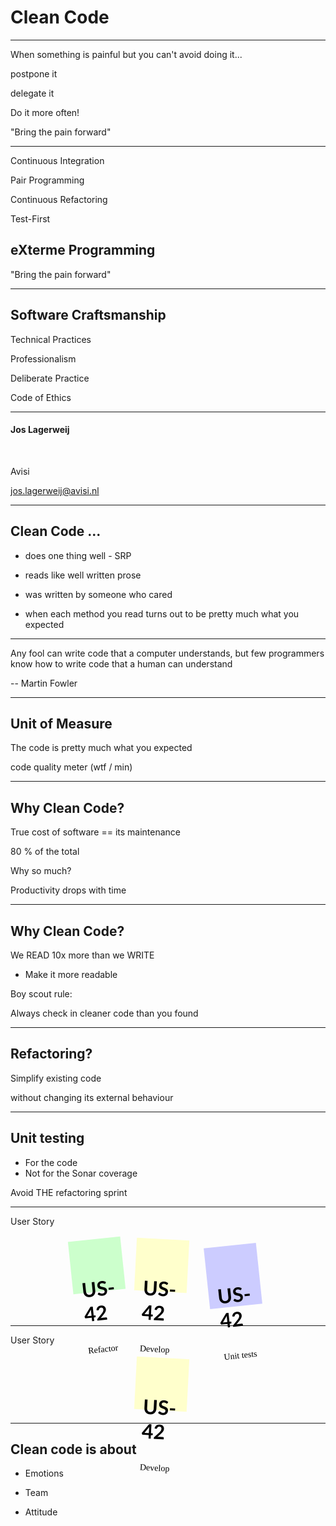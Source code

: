 Clean Code
=
----

When something is painful but you can't avoid doing it...

postpone it                   <!-- .element: class="fragment fade-in-then-out" -->

delegate it                   <!-- .element: class="fragment fade-in-then-out" -->

Do it more often!             <!-- .element: class="fragment" -->

"Bring the pain forward"    <!-- .element: class="fragment" -->

----
Continuous Integration  <!-- .element: class="fragment" -->

Pair Programming        <!-- .element: class="fragment" -->

Continuous Refactoring  <!-- .element: class="fragment" -->

Test-First              <!-- .element: class="fragment" -->

## eXterme Programming

"Bring the pain forward"

----
## Software Craftsmanship

Technical Practices

Professionalism

Deliberate Practice

Code of Ethics

----
#### Jos Lagerweij

<br/>

Avisi

jos.lagerweij@avisi.nl

----
## Clean Code ...

<div class="no-bullets">

- does one thing well - SRP           <!-- .element: class="fragment" -->

- reads like well written prose        <!-- .element: class="fragment" -->

- was written by someone who cared     <!-- .element: class="fragment" -->

- when each method you read turns out to be pretty much what you expected <!-- .element: class="fragment" -->

</div>

----
Any fool can write code that a computer understands,
but few programmers know how to write code that a human can understand

-- Martin Fowler

----
## Unit of Measure

The code is pretty much what you expected

code quality meter (wtf / min) <!-- .element: class="fragment" -->

----
## Why Clean Code?

True cost of software == its maintenance <!-- .element: class="fragment" -->

80 % of the total <!-- .element: class="fragment" -->

Why so much? <!-- .element: class="fragment" -->

Productivity drops with time <!-- .element: class="fragment" -->

----
## Why Clean Code?

We READ 10x more than we WRITE

* Make it more readable  <!-- .element: class="fragment" -->

<div class="fragment">
Boy scout rule:

Always check in cleaner code than you found
</div>

----
## Refactoring?

Simplify existing code

without changing its external behaviour <!-- .element: class="fragment" -->

----
## Unit testing

<div class="fragment">

- For the code
- Not for the Sonar coverage
</div>

Avoid THE refactoring sprint <!-- .element: class="fragment" -->

----
User Story
<link href="https://fonts.googleapis.com/css2?family=Reenie+Beanie&display=swap" rel="stylesheet">
<div style="margin: 20px auto; font-family: 'Lato';">
<ul style="margin:0; padding:0; list-style:none; display: flex; flex-wrap: wrap; justify-content: center; ">
  <li style="margin-right: 20px">
    <a href="#" style="text-decoration:none; color:#000; background:#cfc; display:block; height:4em; width:4em; padding:1em; transform: rotate(-6deg);">
      <h3 style="font-weight: bold; font-size: 2rem; color:#000; ">US-42</h3>
      <p style="font-family: 'Reenie Beanie';">Refactor</p>
    </a>
  </li>
  <li style="margin-right: 20px">
    <a href="#" style="text-decoration:none; color:#000; background:#ffc; display:block; height:4em; width:4em; padding:1em; transform: rotate(3deg);">
      <h3 style="font-weight: bold; font-size: 2rem; color:#000; ">US-42</h3>
      <p style="font-family: 'Reenie Beanie';">Develop</p>
    </a>
  </li>
  <li style="margin: 10px">
    <a href="#" style="text-decoration:none; color:#000; background:#ccf; display:block; height:5em; width:4em; padding:1em; transform: rotate(-6deg);">
      <h3 style="font-weight: bold; font-size: 2rem; color:#000; ">US-42</h3>
      <p style="font-family: 'Reenie Beanie';">Unit tests</p>
    </a>
  </li>
</ul>
</div>

----
User Story
<div style="margin: 20px auto; font-family: 'Lato';">
<ul style="margin:0; padding:0; list-style:none; display: flex; flex-wrap: wrap; justify-content: center; ">
  <li style="margin-right: 20px">
    <a href="#" style="text-decoration:none; color:#000; background:#ffc; display:block; height:4em; width:4em; padding:1em; transform: rotate(3deg);">
      <h3 style="font-weight: bold; font-size: 2rem; color:#000; ">US-42</h3>
      <p style="font-family: 'Reenie Beanie';">Develop</p>
    </a>
  </li>
</ul>
</div>

----
## Clean code is about

<div class="no-bullets">

- Emotions <!-- .element: class="fragment" -->

- Team <!-- .element: class="fragment" -->

- Attitude <!-- .element: class="fragment" -->

</div>


